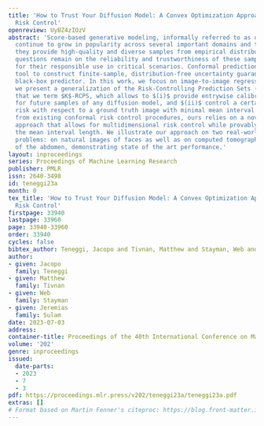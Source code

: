 ```yaml
---
title: 'How to Trust Your Diffusion Model: A Convex Optimization Approach to Conformal
  Risk Control'
openreview: UyBZ4zIOzV
abstract: 'Score-based generative modeling, informally referred to as diffusion models,
  continue to grow in popularity across several important domains and tasks. While
  they provide high-quality and diverse samples from empirical distributions, important
  questions remain on the reliability and trustworthiness of these sampling procedures
  for their responsible use in critical scenarios. Conformal prediction is a modern
  tool to construct finite-sample, distribution-free uncertainty guarantees for any
  black-box predictor. In this work, we focus on image-to-image regression tasks and
  we present a generalization of the Risk-Controlling Prediction Sets (RCPS) procedure,
  that we term $K$-RCPS, which allows to $(i)$ provide entrywise calibrated intervals
  for future samples of any diffusion model, and $(ii)$ control a certain notion of
  risk with respect to a ground truth image with minimal mean interval length. Differently
  from existing conformal risk control procedures, ours relies on a novel convex optimization
  approach that allows for multidimensional risk control while provably minimizing
  the mean interval length. We illustrate our approach on two real-world image denoising
  problems: on natural images of faces as well as on computed tomography (CT) scans
  of the abdomen, demonstrating state of the art performance.'
layout: inproceedings
series: Proceedings of Machine Learning Research
publisher: PMLR
issn: 2640-3498
id: teneggi23a
month: 0
tex_title: 'How to Trust Your Diffusion Model: A Convex Optimization Approach to Conformal
  Risk Control'
firstpage: 33940
lastpage: 33960
page: 33940-33960
order: 33940
cycles: false
bibtex_author: Teneggi, Jacopo and Tivnan, Matthew and Stayman, Web and Sulam, Jeremias
author:
- given: Jacopo
  family: Teneggi
- given: Matthew
  family: Tivnan
- given: Web
  family: Stayman
- given: Jeremias
  family: Sulam
date: 2023-07-03
address: 
container-title: Proceedings of the 40th International Conference on Machine Learning
volume: '202'
genre: inproceedings
issued:
  date-parts:
  - 2023
  - 7
  - 3
pdf: https://proceedings.mlr.press/v202/teneggi23a/teneggi23a.pdf
extras: []
# Format based on Martin Fenner's citeproc: https://blog.front-matter.io/posts/citeproc-yaml-for-bibliographies/
---
```

